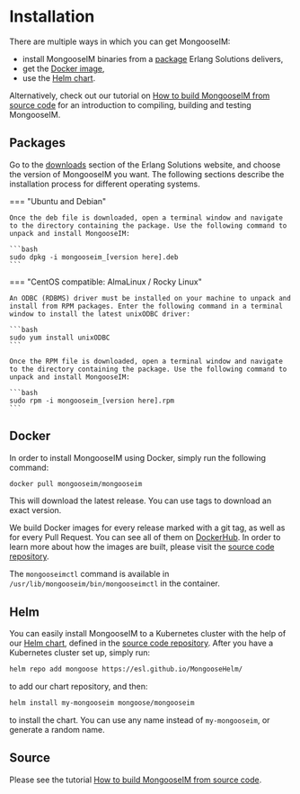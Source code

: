 # Installation

There are multiple ways in which you can get MongooseIM:

* install MongooseIM binaries from a [package](#packages) Erlang Solutions delivers,
* get the [Docker image](#docker),
* use the [Helm chart](#helm).

Alternatively, check out our tutorial on [How to build MongooseIM from source code](../tutorials/How-to-build.md) for an introduction to compiling, building and testing MongooseIM.

## Packages

Go to the [downloads](https://www.erlang-solutions.com/resources/download.html) section of the Erlang Solutions website, and choose the version of MongooseIM you want.
The following sections describe the installation process for different operating systems.


=== "Ubuntu and Debian"

    Once the deb file is downloaded, open a terminal window and navigate to the directory containing the package. Use the following command to unpack and install MongooseIM:

    ```bash
    sudo dpkg -i mongooseim_[version here].deb
    ```

=== "CentOS compatible: AlmaLinux / Rocky Linux"

    An ODBC (RDBMS) driver must be installed on your machine to unpack and install from RPM packages. Enter the following command in a terminal window to install the latest unixODBC driver:
    
    ```bash
    sudo yum install unixODBC
    ```
    
    Once the RPM file is downloaded, open a terminal window and navigate to the directory containing the package. Use the following command to unpack and install MongooseIM:
    
    ```bash
    sudo rpm -i mongooseim_[version here].rpm
    ```

## Docker

In order to install MongooseIM using Docker, simply run the following command:

```bash
docker pull mongooseim/mongooseim
```

This will download the latest release.
You can use tags to download an exact version.

We build Docker images for every release marked with a git tag, as well as for every Pull Request.
You can see all of them on [DockerHub](https://hub.docker.com/r/mongooseim/mongooseim).
In order to learn more about how the images are built, please visit the [source code repository](https://github.com/esl/mongooseim-docker).

The `mongooseimctl` command is available in `/usr/lib/mongooseim/bin/mongooseimctl` in the container.

## Helm

You can easily install MongooseIM to a Kubernetes cluster with the help of our [Helm chart](https://artifacthub.io/packages/helm/mongoose/mongooseim), defined in the [source code repository](https://github.com/esl/MongooseHelm).
After you have a Kubernetes cluster set up, simply run:

```bash
helm repo add mongoose https://esl.github.io/MongooseHelm/
```

to add our chart repository, and then:

```bash
helm install my-mongooseim mongoose/mongooseim
```

to install the chart.
You can use any name instead of `my-mongooseim`, or generate a random name.

## Source

Please see the tutorial [How to build MongooseIM from source code](../tutorials/How-to-build.md).
